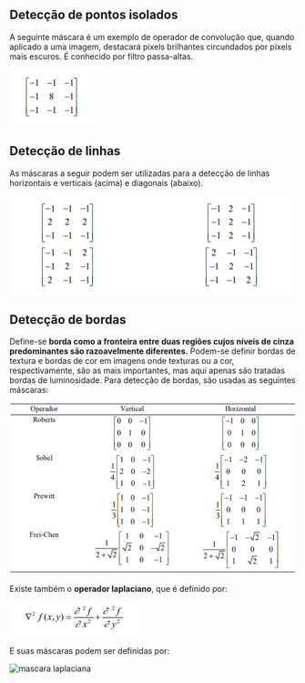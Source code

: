 ## **Detecção de pontos isolados**

A seguinte máscara é um exemplo de operador de convolução que, quando aplicado a uma imagem, destacará pixels brilhantes circundados por pixels mais escuros. É conhecido por filtro passa-altas.

![filtro](./assets/passa-altas.png)

## **Detecção de linhas**

As máscaras a seguir podem ser utilizadas para a detecção de linhas horizontais e verticais (acima) e diagonais (abaixo).

![filtro 2](./assets/detecta-linhas.png)

## **Detecção de bordas**

Define-se **borda como a fronteira entre duas regiões cujos níveis de cinza predominantes são razoavelmente diferentes.** Podem-se definir bordas de textura e bordas de cor em imagens onde texturas ou a cor, respectivamente, são as mais importantes, mas aqui apenas são tratadas bordas de luminosidade. Para detecção de bordas, são usadas as seguintes máscaras:

![filtro 3](./assets/detecta-bordas.png)

Existe também o **operador laplaciano**, que é definido por:

![operador laplaciano](./assets/laplaciano.png)

E suas máscaras podem ser definidas por:

![mascara laplaciana](./assets/laplaciano-máscara.png)
